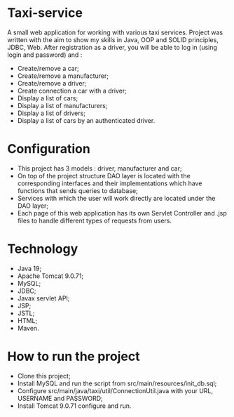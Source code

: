 ﻿# Taxi-service
A small web application for working with various taxi services. Project was written with the aim to show my skills in Java, OOP and SOLID principles, JDBC, Web.
After registration as a driver, you will be able to log in (using login and password) and :

- Create/remove a car;
- Create/remove a manufacturer;
- Create/remove a driver;
- Create connection a car with a driver;
- Display a list of cars;
- Display a list of manufacturers;
- Display a list of drivers;
- Display a list of cars by an authenticated driver.

# Configuration
- This project has 3 models : driver, manufacturer and car;
- On top of the project structure DAO layer is located with the corresponding interfaces and their implementations which have functions that sends queries to database;
- Services with which the user will work directly are located under the DAO layer;
- Each page of this web application has its own Servlet Controller and .jsp files to handle different types of requests from users.

# Technology
- Java 19;
- Apache Tomcat 9.0.71; 
- MySQL;
- JDBC;
- Javax servlet API;
- JSP;
- JSTL;
- HTML;
- Maven.

# How to run the project

- Clone this project;
- Install MySQL and run the script from src/main/resources/init_db.sql;
- Configure src/main/java/taxi/util/ConnectionUtil.java with your URL, USERNAME and PASSWORD;
- Install Tomcat 9.0.71 configure and run.



